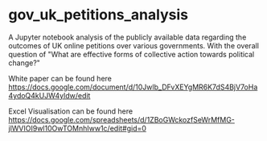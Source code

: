 # gov_uk_petitions_analysis
A Jupyter notebook analysis of the publicly available data regarding the outcomes of UK online petitions over various governments. With the overall question of "What are effective forms of collective action towards political change?"

White paper can be found here
https://docs.google.com/document/d/10Jwlb_DFvXEYgMR6K7dS4BjV7oHa4ydoQ4kUJW4yldw/edit

Excel Visualisation can be found here
https://docs.google.com/spreadsheets/d/1ZBoGWckozfSeWrMfMG-jlWVIOI9wl10OwTOMnhIww1c/edit#gid=0
